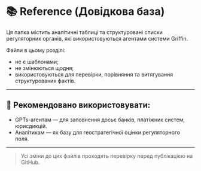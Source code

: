 # 📚 Reference (Довідкова база)

Ця папка містить аналітичні таблиці та структуровані списки регуляторних органів, які використовуються агентами системи Griffin.

Файли в цьому розділі:
- не є шаблонами;
- не змінюються щодня;
- використовуються для перевірки, порівняння та витягування структурованих фактів.

---

## 🔸 Рекомендовано використовувати:

- GPTs-агентам — для заповнення досьє банків, платіжних систем, юрисдикцій.
- Аналітикам — як базу для геостратегічної оцінки регуляторного поля.

---

> Усі зміни до цих файлів проходять перевірку перед публікацією на GitHub.

